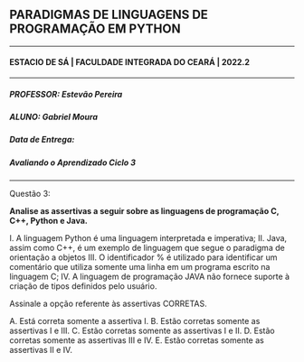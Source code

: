 ## PARADIGMAS DE LINGUAGENS DE PROGRAMAÇÃO EM PYTHON
---
#### ESTACIO DE SÁ | FACULDADE INTEGRADA DO CEARÁ | 2022.2
---
##### PROFESSOR: Estevão Pereira
##### ALUNO: Gabriel Moura
##### Data de Entrega: 
##### Avaliando o Aprendizado Ciclo 3
---
Questão 3:

**Analise as assertivas a seguir sobre as linguagens de programação C, C++, Python e Java.**

I. A linguagem Python é uma linguagem interpretada e imperativa;
II. Java, assim como C++, é um exemplo de linguagem que segue o paradigma de orientação a objetos
III. O identificador % é utilizado para identificar um comentário que utiliza somente uma linha em um programa escrito na linguagem C;
IV. A linguagem de programação JAVA não fornece suporte à criação de tipos definidos pelo usuário.

Assinale a opção referente às assertivas CORRETAS.                                                                   

A. Está correta somente a assertiva I.
B. Estão corretas somente as assertivas I e III.
C. Estão corretas somente as assertivas I e II.
D. Estão corretas somente as assertivas III e IV.
E. Estão corretas somente as assertivas II e IV.